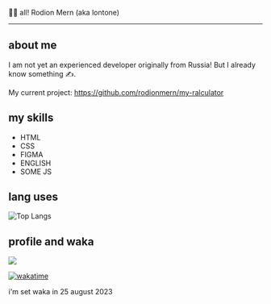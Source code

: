 
👋🏻 all! Rodion Mern (aka lontone)


---

## about me

I am not yet an experienced developer originally from Russia! But I already know something ✍️.

My current project:
https://github.com/rodionmern/my-ralculator

## my skills

+ HTML
+ CSS
+ FIGMA
+ ENGLISH
+ SOME JS

## lang uses

![Top Langs](https://github-readme-stats.vercel.app/api/top-langs/?username=rodionmern&layout=compact)

## profile and waka

![](https://komarev.com/ghpvc/?username=rodionmern&style=for-the-badge)

[![wakatime](https://wakatime.com/badge/user/d52bec14-dffa-463f-81b4-063d9254b6f9.svg)](https://wakatime.com/@d52bec14-dffa-463f-81b4-063d9254b6f9)

i'm set waka in 25 august 2023
